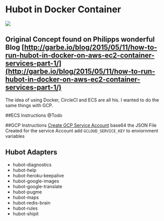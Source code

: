 
# Hubot in Docker Container 

[![](https://badge.imagelayers.io/jasonnic/docker-hubot-base:latest.svg)](https://imagelayers.io/?images=jasonnic/docker-hubot-base:latest 'Get your own badge on imagelayers.io')

## Original Concept found on Philipps wonderful Blog [http://garbe.io/blog/2015/05/11/how-to-run-hubot-in-docker-on-aws-ec2-container-services-part-1/](http://garbe.io/blog/2015/05/11/how-to-run-hubot-in-docker-on-aws-ec2-container-services-part-1/)
The idea of using Docker, CircleCI and ECS are all his.  I wanted to do the same things with GCP.



##ECS Instructions
@Todo


##GCP Instructions
[Create GCP Service Account](https://cloud.google.com/storage/docs/authentication#service_accounts)
base64 the JSON File Created for the service Account
add `GCLOUD_SERVICE_KEY` to enviornment variables

## Hubot Adapters

* hubot-diagnostics
* hubot-help
* hubot-heroku-keepalive
* hubot-google-images
* hubot-google-translate
* hubot-pugme
* hubot-maps
* hubot-redis-brain
* hubot-rules
* hubot-shipit

